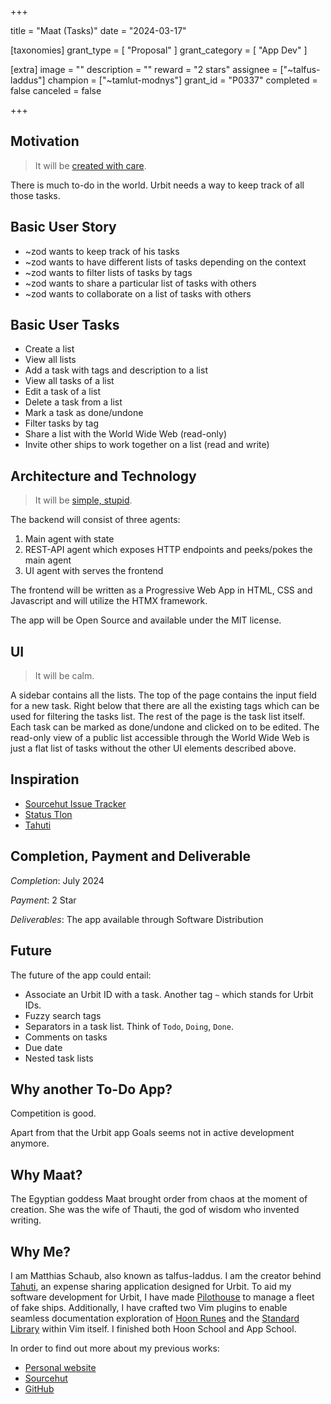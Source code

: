 +++

title = "Maat (Tasks)"
date = "2024-03-17"

[taxonomies]
grant_type = [ "Proposal" ]
grant_category = [ "App Dev" ]

[extra]
image = ""
description = ""
reward = "2 stars"
assignee = ["~talfus-laddus"]
champion = ["~tamlut-modnys"]
grant_id = "P0337"
completed = false
canceled = false

+++

## Motivation

> It will be [created with care](https://www.createwcare.com/).

There is much to-do in the world. Urbit needs a way to keep track of all those tasks.


## Basic User Story

- ~zod wants to keep track of his tasks
- ~zod wants to have different lists of tasks depending on the context
- ~zod wants to filter lists of tasks by tags
- ~zod wants to share a particular list of tasks with others
- ~zod wants to collaborate on a list of tasks with others


## Basic User Tasks

- Create a list
- View all lists
- Add a task with tags and description to a list
- View all tasks of a list
- Edit a task of a list
- Delete a task from a list
- Mark a task as done/undone
- Filter tasks by tag
- Share a list with the World Wide Web (read-only)
- Invite other ships to work together on a list (read and write)


## Architecture and Technology

> It will be [simple, stupid](https://en.wikipedia.org/wiki/KISS_principle).

The backend will consist of three agents:
1. Main agent with state
2. REST-API agent which exposes HTTP endpoints and peeks/pokes the main agent
3. UI agent with serves the frontend

The frontend will be written as a Progressive Web App in HTML, CSS and
Javascript and will utilize the HTMX framework.

The app will be Open Source and available under the MIT license.


## UI

> It will be calm.

A sidebar contains all the lists.
The top of the page contains the input field for a new task.
Right below that there are all the existing tags which can be used for filtering the tasks list.
The rest of the page is the task list itself.
Each task can be marked as done/undone and clicked on to be edited.
The read-only view of a public list accessible through the World Wide Web is
just a flat list of tasks without the other UI elements described above.


## Inspiration

- [Sourcehut Issue Tracker](https://todo.sr.ht/~sircmpwn/todo.sr.ht)
- [Status Tlon](https://status.tlon.io/)
- [Tahuti](https://github.com/matthiasschaub/tahuti)


## Completion, Payment and Deliverable

*Completion*: July 2024

*Payment*: 2 Star

*Deliverables*: The app available through Software Distribution


## Future

The future of the app could entail:

- Associate an Urbit ID with a task. Another tag `~` which stands for Urbit IDs.
- Fuzzy search tags
- Separators in a task list. Think of `Todo`, `Doing`, `Done`.
- Comments on tasks
- Due date
- Nested task lists


## Why another To-Do App?

Competition is good.

Apart from that the Urbit app Goals seems not in active development anymore.

## Why Maat?

The Egyptian goddess Maat brought order from chaos at the moment of creation.
She was the wife of Thauti, the god of wisdom who invented writing.

## Why Me?

I am Matthias Schaub, also known as talfus-laddus. I am the creator behind [Tahuti](github.com/matthiasschaub/tahuti),
an expense sharing application designed for Urbit. To aid my software development
for Urbit, I have made [Pilothouse](github.com/matthiasschaub/pilothouse) to manage a fleet of fake ships.
Additionally, I have crafted two Vim plugins to enable seamless documentation
exploration of [Hoon Runes](https://github.com/matthiasschaub/hoon-runes.vim) and the [Standard Library](https://github.com/matthiasschaub/hoon-stdlib.vim) within Vim itself.
I finished both Hoon School and App School.

In order to find out more about my previous works:

- [Personal website](https://talfus-laddus.de/)
- [Sourcehut](https://git.sr.ht/)
- [GitHub](https://github.com/matthiasschaub)